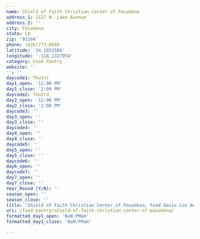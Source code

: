 ```yaml
---
name: Shield of Faith Christian Center of Pasadena
address_1: 1127 N. Lake Avenue
address_2: ''
city: Pasadena
state: CA
zip: '91104'
phone: (626)773-0505
latitude: '34.1652586'
longitude: '-118.1327954'
category: Food Pantry
website: ''
'': ''
daycode1: Thu1st
day1_open: '12:00 PM'
day1_close: '2:00 PM'
daycode2: Thu3rd
day2_open: '12:00 PM'
day2_close: '2:00 PM'
daycode3: ''
day3_open: ''
day3_close: ''
daycode4: ''
day4_open: ''
day4_close: ''
daycode5: ''
day5_open: ''
day5_close: ''
daycode6: ''
day6_open: ''
daycode7: ''
day7_open: ''
day7_close: ''
Year_Round (Y/N): ''
season_open: ''
season_close: ''
title: 'Shield of Faith Christian Center of Pasadena, Food Oasis Los Angeles'
uri: /food-pantry/shield-of-faith-christian-center-of-pasadena/
formatted_day1_open: 'NaN:PMam'
formatted_day1_close: 'NaN:PMam'

---
```

